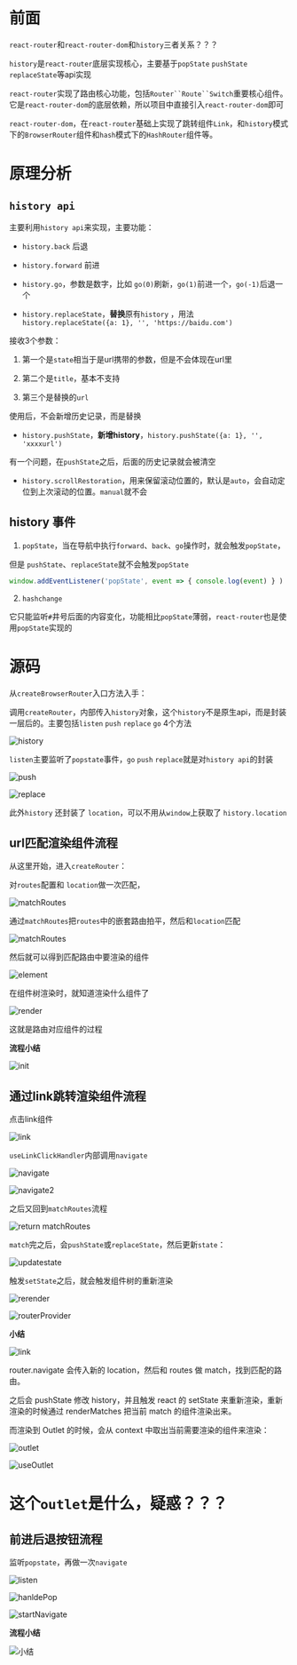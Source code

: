 # 前面

`react-router`和`react-router-dom`和`history`三者关系？？？

`history`是`react-router`底层实现核心，主要基于`popState` `pushState` `replaceState`等api实现

`react-router`实现了路由核心功能，包括`Router``Route``Switch`重要核心组件。它是`react-router-dom`的底层依赖，所以项目中直接引入`react-router-dom`即可

`react-router-dom`，在`react-router`基础上实现了跳转组件`Link`，和`history`模式下的`BrowserRouter`组件和`hash`模式下的`HashRouter`组件等。


# 原理分析

## `history api`

主要利用`history api`来实现，主要功能：

- `history.back` 后退

- `history.forward` 前进

- `history.go`，参数是数字，比如 `go(0)`刷新，`go(1)`前进一个，`go(-1)`后退一个

- `history.replaceState`，**替换**原有`history` ，用法`history.replaceState({a: 1}, '', 'https://baidu.com')`

接收3个参数：

1. 第一个是`state`相当于是url携带的参数，但是不会体现在url里

2. 第二个是`title`，基本不支持

3. 第三个是替换的`url`

使用后，不会新增历史记录，而是替换

- `history.pushState`，**新增history**，`history.pushState({a: 1}, '', 'xxxxurl')`

有一个问题，在`pushState`之后，后面的历史记录就会被清空

- `history.scrollRestoration`，用来保留滚动位置的，默认是`auto`，会自动定位到上次滚动的位置。`manual`就不会

## history 事件

1. `popState`，当在导航中执行`forward`、`back`、`go`操作时，就会触发`popState`，

但是 `pushState`、`replaceState`就不会触发`popState`

```js
window.addEventListener('popState', event => { console.log(event) } )
```

2. `hashchange`

它只能监听`#`井号后面的内容变化，功能相比`popState`薄弱，`react-router`也是使用`popState`实现的


# 源码

从`createBrowserRouter`入口方法入手：

调用`createRouter`，内部传入`history`对象，这个`history`不是原生api，而是封装一层后的。主要包括`listen` `push` `replace` `go` 4个方法

![history](https://mmbiz.qpic.cn/sz_mmbiz_png/YprkEU0TtGhmwWwERIFjthlb0DvhL64qUlBX8xMJIzbQ6JHyZ1qQYG2j51cLX9quTj6XKrCuLdibnT4fJuR0JicQ/640?wx_fmt=png&wxfrom=5&wx_lazy=1&wx_co=1)

`listen`主要监听了`popstate`事件，`go` `push` `replace`就是对`history api`的封装

![push](https://mmbiz.qpic.cn/sz_mmbiz_png/YprkEU0TtGhmwWwERIFjthlb0DvhL64qlDyoX6w3WraTibaEcYORJAB4NZiaAbJaTQqib7s6cYaywowYefMLxObcw/640?wx_fmt=png&wxfrom=5&wx_lazy=1&wx_co=1)

![replace](https://mmbiz.qpic.cn/sz_mmbiz_png/YprkEU0TtGhmwWwERIFjthlb0DvhL64qk0aS6iaicpFtaviaypDklklBcmzwL6RyFCRGogfGJ226r1vecVBcZmRNQ/640?wx_fmt=png&wxfrom=5&wx_lazy=1&wx_co=1)

此外`history` 还封装了 `location`，可以不用从`window`上获取了  `history.location`

## url匹配渲染组件流程

从这里开始，进入`createRouter`：

对`routes`配置和 `location`做一次匹配，

![matchRoutes](https://mmbiz.qpic.cn/sz_mmbiz_png/YprkEU0TtGhmwWwERIFjthlb0DvhL64qObNuK8EGAgoBbxZfylIJfG8dVNF8fZRaXzOc9nnSWQpFv3zlQXxfJw/640?wx_fmt=png&wxfrom=5&wx_lazy=1&wx_co=1)

通过`matchRoutes`把`routes`中的嵌套路由拍平，然后和`location`匹配

![matchRoutes](https://mmbiz.qpic.cn/sz_mmbiz_png/YprkEU0TtGhmwWwERIFjthlb0DvhL64q5STcKHaooyaxSIv4ibBtb1EmdfTO7mZd7ibBEB2UrW8XYiblCJfTkrDPQ/640?wx_fmt=png&wxfrom=5&wx_lazy=1&wx_co=1)

然后就可以得到匹配路由中要渲染的组件

![element](https://mmbiz.qpic.cn/sz_mmbiz_png/YprkEU0TtGhmwWwERIFjthlb0DvhL64qd9vKRe1XeoIM533l4BhgjBs4WZ7sUz0pyF7AicGVNLpoGbbclZqibIfA/640?wx_fmt=png&wxfrom=5&wx_lazy=1&wx_co=1)

在组件树渲染时，就知道渲染什么组件了

![render](https://mmbiz.qpic.cn/sz_mmbiz_png/YprkEU0TtGhmwWwERIFjthlb0DvhL64qqvDPDzkKPqz9qY4D37gcpia09PTFdrVWTNuaASWxr2ds4u72MyLA7zg/640?wx_fmt=png&wxfrom=5&wx_lazy=1&wx_co=1)

这就是路由对应组件的过程

**流程小结**

![init](https://mmbiz.qpic.cn/sz_mmbiz_png/YprkEU0TtGhmwWwERIFjthlb0DvhL64qdUd3tW8TqicI0uTYwM63zdR0ibnF92a5AoteOTicicQ4tecdVbb4b9ichUA/640?wx_fmt=png&wxfrom=5&wx_lazy=1&wx_co=1)


## 通过link跳转渲染组件流程

点击link组件

![link](https://mmbiz.qpic.cn/sz_mmbiz_png/YprkEU0TtGhmwWwERIFjthlb0DvhL64qP6kib6E7bODPmUibyIy1k4CvIRt58QgWB8KIjCfH55F7JU1Ab3JhTULg/640?wx_fmt=png&wxfrom=5&wx_lazy=1&wx_co=1)

`useLinkClickHandler`内部调用`navigate`

![navigate](https://mmbiz.qpic.cn/sz_mmbiz_png/YprkEU0TtGhmwWwERIFjthlb0DvhL64qU8KlKst6mbpS7XPL91T9ibhHpmasu8foe3QXhDV4h0bcC4aeKgXtlhw/640?wx_fmt=png&wxfrom=5&wx_lazy=1&wx_co=1)

![navigate2](https://mmbiz.qpic.cn/sz_mmbiz_png/YprkEU0TtGhmwWwERIFjthlb0DvhL64qA0ezQ4jF1pazEDiacBAibaiaiaaTib4QcCXpxDaB2vbf05p7qsYycTNejCw/640?wx_fmt=png&wxfrom=5&wx_lazy=1&wx_co=1)

之后又回到`matchRoutes`流程

![return matchRoutes](https://mmbiz.qpic.cn/sz_mmbiz_png/YprkEU0TtGhmwWwERIFjthlb0DvhL64qGE1XPKkicXLOegodtMiaUjMibbPuyQBKzbds6VyJxVTFHn4p1fvae0UJQ/640?wx_fmt=png&wxfrom=5&wx_lazy=1&wx_co=1)

`match`完之后，会`pushState`或`replaceState`，然后更新`state`：

![updatestate](https://mmbiz.qpic.cn/sz_mmbiz_png/YprkEU0TtGhmwWwERIFjthlb0DvhL64qDC07iaQOF4uib41cHicIgvdtvGd2CLasvfibr8bzBd1ndvc8yXNiaspKYVQ/640?wx_fmt=png&wxfrom=5&wx_lazy=1&wx_co=1)

触发`setState`之后，就会触发组件树的重新渲染

![rerender](https://mmbiz.qpic.cn/sz_mmbiz_png/YprkEU0TtGhmwWwERIFjthlb0DvhL64qII2tAcPFdSc6OEduFYB6JQVqOqHKYS0kUiatJLbfKE2NDKOpRxwhxfg/640?wx_fmt=png&wxfrom=5&wx_lazy=1&wx_co=1&retryload=1)

![routerProvider](https://mmbiz.qpic.cn/sz_mmbiz_png/YprkEU0TtGhmwWwERIFjthlb0DvhL64qkc3nfa8uSVVfD2zMBcRibg725dwMpmaDiaeIULn94sG3xjJquE6w726A/640?wx_fmt=png&wxfrom=5&wx_lazy=1&wx_co=1)

**小结**

![link](https://mmbiz.qpic.cn/sz_mmbiz_png/YprkEU0TtGhmwWwERIFjthlb0DvhL64quo7GicaStTicgXt2JLPib2vF1aLZeOcoTztldw4diaOYTVPWwugY047Hfg/640?wx_fmt=png&wxfrom=5&wx_lazy=1&wx_co=1)

router.navigate 会传入新的 location，然后和 routes 做 match，找到匹配的路由。

之后会 pushState 修改 history，并且触发 react 的 setState 来重新渲染，重新渲染的时候通过 renderMatches 把当前 match 的组件渲染出来。

而渲染到 Outlet 的时候，会从 context 中取出当前需要渲染的组件来渲染：

![outlet](https://mmbiz.qpic.cn/sz_mmbiz_png/YprkEU0TtGhmwWwERIFjthlb0DvhL64qHJOyYSW8r0QUwKricfvEKRwmTqU5KGFkfSzkA6TbuEILQOUz3cI2yjA/640?wx_fmt=png&wxfrom=5&wx_lazy=1&wx_co=1)

![useOutlet](https://mmbiz.qpic.cn/sz_mmbiz_png/YprkEU0TtGhmwWwERIFjthlb0DvhL64qibaexYS1AlrmK3cqQy73bB6dPYgEPFqXF7h529vSibeMdz07sbFacIaQ/640?wx_fmt=png&wxfrom=5&wx_lazy=1&wx_co=1)

# 这个`outlet`是什么，疑惑？？？

## 前进后退按钮流程

监听`popstate`，再做一次`navigate`

![listen](https://mmbiz.qpic.cn/sz_mmbiz_png/YprkEU0TtGhmwWwERIFjthlb0DvhL64qibbnHMsxUl8j9hMOiau9y1jEDia3D0bicApjD52XulQsd61soSjVQF6ShA/640?wx_fmt=png&wxfrom=5&wx_lazy=1&wx_co=1)

![hanldePop](https://mmbiz.qpic.cn/sz_mmbiz_png/YprkEU0TtGhmwWwERIFjthlb0DvhL64qndYfQ2GKLszKnXd06DnSo1jb7lhRMPZDBx2ojOBMeZD8IoWmiciaDrPw/640?wx_fmt=png&wxfrom=5&wx_lazy=1&wx_co=1)

![startNavigate](https://mmbiz.qpic.cn/sz_mmbiz_png/YprkEU0TtGhmwWwERIFjthlb0DvhL64quMK8zyBdInniaf0wo8CreXnkLJmO6EVjlI8JpycU3xAWH2g44xhGZCg/640?wx_fmt=png&wxfrom=5&wx_lazy=1&wx_co=1)

**流程小结**

![小结](https://mmbiz.qpic.cn/sz_mmbiz_png/YprkEU0TtGhmwWwERIFjthlb0DvhL64qdtYdbvkMQx1v4awl4cuWfOAq0Pccibpsk7q6ia8yVTgSOYBygiceUUwMA/640?wx_fmt=png&wxfrom=5&wx_lazy=1&wx_co=1)

